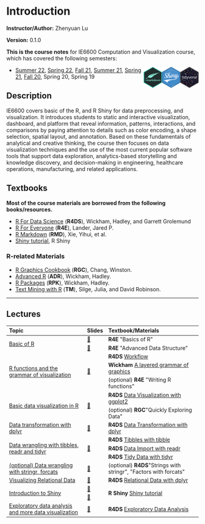 # Introduction

<!-- <p align="center">
  <img src="images/home/Minard.png" style="width:100%"/>
</p>
<p align="center" style="font-size: 0.775em">
  Creator: Charles Joseph Minard
</p> -->

**Instructor/Author:** Zhenyuan Lu

**Version:** 0.1.0

**This is the course notes** for IE6600 Computation and Visualization course, which has covered the following semesters:


<img src='https://raw.githubusercontent.com/tidyverse/tidyverse/main/man/figures/logo.png' align="right" height="55.5"/>
<img src='https://raw.githubusercontent.com/rstudio/shiny/main/man/figures/logo.png' align="right" height="55.5"/>
<img src='https://raw.githubusercontent.com/rstudio/rmarkdown/main/man/figures/logo.png' align="right" height="55.5"/>




- [Summer 22](https://zhenyuanlu.com/ie6600-bos-su22/), [Spring 22](https://zhenyuanlu.com/ie6600-sea-sp22/), [Fall 21](https://zhenyuanlu.com/ie6600-bos-fa21/), [Summer 21](https://zhenyuanlu.com/ie6600-bos-sm21/), [Spring 21](https://zhenyuanlu.com/ie6600-sea-sp21/), [Fall 20](https://zhenyuanlu.com/ie6600-bos-fa20/), Spring 20, Spring 19


## Description

IE6600 covers basic of the R, and R Shiny for data preprocessing, and visualization. It introduces students to static and interactive visualization, dashboard, and platform that reveal information, patterns, interactions, and comparisons by paying attention to details such as color encoding, a shape selection, spatial layout, and annotation. Based on these fundamentals of analytical and creative thinking, the course then focuses on data visualization techniques and the use of the most current popular software tools that support data exploration, analytics-based storytelling and knowledge discovery, and decision-making in engineering, healthcare operations, manufacturing, and related applications.



## Textbooks

**Most of the course materials are borrowed from the following books/resources.**

- [R For Data Science](https://r4ds.had.co.nz/) (**R4DS**), Wickham, Hadley, and Garrett Grolemund
- [R For Everyone](https://onesearch.library.northeastern.edu/permalink/f/365rt0/NEU_ALMA51284955070001401) (**R4E**), Lander, Jared P.
- [R Markdown](https://bookdown.org/yihui/rmarkdown/) (**RMD**), Xie, Yihui, et al.
- [Shiny tutorial](https://shiny.rstudio.com/tutorial/), R Shiny

### R-related Materials

- [R Graphics Cookbook](https://r-graphics.org/) (**RGC**), Chang, Winston.
- [Advanced R](http://adv-r.had.co.nz/) (**ADR**), Wickham, Hadley.
- [R Packages](http://r-pkgs.had.co.nz/) (**RPK**), Wickham, Hadley.
- [Text Mining with R](https://www.tidytextmining.com/) (**TM**), Silge, Julia, and David Robinson.

***

## Lectures


<table>
<!-- =============================== HEADER ================================ -->
  <thead>
    <tr>
      <th align="left">Topic</th>
      <th align="left">Slides</th>
      <th align="left">Textbook/Materials</th>
    </tr>
  </thead>
  <tbody>
<!-- =============================== Topic 1 ================================ -->
    <tr>
      <td rowspan="2"><a href="t1_basicR.md">Basic of R</a></td>
      <td rowspan="1">
        <a href="https://zhenyuanlu.com/slides/t02BasicR.pdf">📑</a>
      </td>
      <td rowspan="1">
        <b>R4E</b> "Basics of R"
      </td>
    </tr>
    <tr>
      <td><a href="https://zhenyuanlu.com/slides/t02IntroR.pdf">📑</a></td>
      <td><b>R4E</b> "Advanced Data Structure"</td>
    </tr>
<!-- =============================== Topic 2 ================================ -->
    <tr>
      <td rowspan="3"><a href="t2_grammar.md">R functions and the grammar of visualization</a></td>
      <td rowspan="3"><a href="https://zhenyuanlu.com/slides/t03RGrammar.pdf">📑</a></td>
      <td rowspan="1">
        <b>R4DS</b> <a href="https://r4ds.had.co.nz/workflow-basics.html">Workflow</a>
      </td>
    </tr>
    <tr>
      <td>
        <b>Wickham</b> <a href="https://vita.had.co.nz/papers/layered-grammar.pdf">A layered grammar of graphics</a>
      </td>
    </tr>
    <tr>
      <td>
        (optional) <b>R4E</b> "Writing R functions"
      </td>
    </tr>
<!-- =============================== Topic 3 ================================ -->
    <tr>
      <td rowspan="2"><a href="t3_basicViz.md">Basic data visualization in R</a></td>
      <td rowspan="2"><a href="https://zhenyuanlu.com/slides/t05DataViz.pdf">📑</a></td>
      <td rowspan="1">
        <b>R4DS</b> <a href="https://r4ds.had.co.nz/workflow-basics.html">Data Visualization with ggplot2</a>
      </td>
    </tr>
    <tr>
      <td>
        (optional) <b>RGC</b>"Quickly Exploring Data"
      </td>
    </tr>
<!-- =============================== Topic 4 ================================ -->
    <tr>
      <td><a href="t4_transData.md">	Data transformation with dplyr</a></td>
      <td rowspan="1"><a href="https://zhenyuanlu.com/slides/t06DataTrans.pdf"> 📑</a></td>
      <td rowspan="1">
        <b>R4DS</b> <a href="https://r4ds.had.co.nz/transform.html">Data Transformation with dplyr</a>
      </td>
    </tr>
<!-- =============================== Topic 5 ================================ -->
    <tr>
      <td rowspan="3"><a href="t5_dataWrangling_trt.md">Data wrangling with tibbles, readr and tidyr</a></td>
      <td rowspan="3"><a href="https://zhenyuanlu.com/slides/t07DataWrg_trt.pdf"> 📑</a></td>
      <td rowspan="1">
        <b>R4DS</b> <a href="https://r4ds.had.co.nz/tibbles.html">Tibbles with tibble</a>
      </td>
    </tr>
    <tr>
      <td>
        <b>R4DS</b> <a href="https://r4ds.had.co.nz/data-import.html">Data Import with readr</a>
      </td>
    </tr>
    <tr>
      <td>
        <b>R4DS</b> <a href="https://r4ds.had.co.nz/tidy-data.html">Tidy Data with tidyr</a>
      </td>
    </tr>
<!-- =============================== Topic 6 ================================ -->
    <tr>
      <td rowspan="1"><a href="t6_dataWrangling_sf.md">(optional) Data wrangling with stringr, forcats</a></td>
      <td rowspan="1"><a href="https://zhenyuanlu.com/slides/t07DataWrg_sf.pdf"> 📑</a></td>
      <td rowspan="1">
        (optional) <b>R4DS</b>"Strings with stringr", "Factors with forcats"
      </td>
    </tr>
<!-- =============================== Topic 7 ================================ -->
    <tr>
      <td><a href="t7_relational.md">Visualizing Relational Data</a></td>
      <td rowspan="1"><a href="https://zhenyuanlu.com/slides/t08RelationalData.pdf"> 📑</a></td>
      <td rowspan="1">
        <b>R4DS</b> <a href="https://r4ds.had.co.nz/relational-data.html">Relational Data with dplyr</a>
      </td>
    </tr>
<!-- =============================== Topic 8 ================================ -->
    <tr>
      <td rowspan="2"><a href="t8_shiny.md">Introduction to Shiny</a></td>
      <td rowspan="1"><a href="https://zhenyuanlu.com/slides/t09IntroToShiny.pdf">📑</td>
      <td rowspan="2">
        <b>R Shiny</b> <a href="https://shiny.rstudio.com/tutorial/">Shiny tutorial</a>
      </td>
    </tr>
    <tr>
      <td><a href="https://zhenyuanlu.com/slides/t10ShinyApp.pdf">📑</a></td>
    </tr>
<!-- =============================== Topic 9 ================================ -->
    <tr>
      <td><a href="t9_eda.md">Exploratory data analysis and more data visualization</a></td>
      <td rowspan="1"><a href="https://zhenyuanlu.com/slides/t11AppDataViz.pdf">📑</td>
      <td rowspan="1">
        <b>R4DS </b> <a href="https://r4ds.had.co.nz/exploratory-data-analysis.html">Exploratory Data Analysis</a>
      </td>
    </tr>
  </tbody>
</table>
